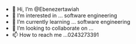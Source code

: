 - 👋 Hi, I’m @Ebenezertawiah
- 👀 I’m interested in ... software engineering
- 🌱 I’m currently learning ... software engineering
- 💞️ I’m looking to collaborate on ...
- 📫 How to reach me ...0243273391

<!---
Ebenezertawiah/Ebenezertawiah is a ✨ special ✨ repository because its `README.md` (this file) appears on your GitHub profile.
You can click the Preview link to take a look at your changes.
--->
